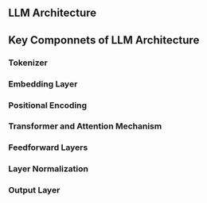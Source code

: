 
## LLM Architecture

## Key Componnets of LLM Architecture

### Tokenizer
### Embedding Layer
### Positional Encoding
### Transformer and Attention Mechanism
### Feedforward Layers
### Layer Normalization
### Output Layer
